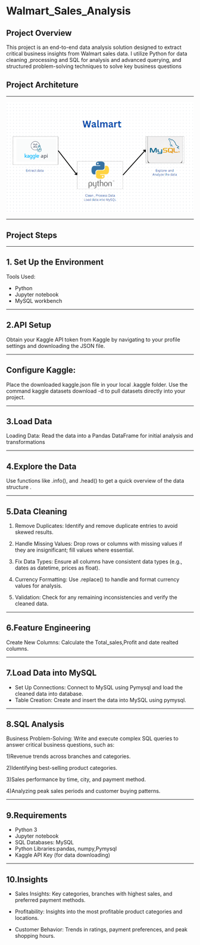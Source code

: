 # Walmart_Sales_Analysis

## Project Overview  

This project is an end-to-end data analysis solution designed to extract critical business insights from Walmart sales data.
I utilize Python for data cleaning ,processing and SQL for analysis and advanced querying, and structured problem-solving techniques to solve key business questions


## Project Architeture
---

![Walmart](Walmart.png)



---


## Project Steps

---

## 1. Set Up the Environment

Tools Used:
- Python
- Jupyter notebook
- MySQL workbench


---

## 2.API Setup

Obtain your Kaggle API token from Kaggle by navigating to your profile settings and downloading the JSON file.

---

## Configure Kaggle:

Place the downloaded kaggle.json file in your local .kaggle folder.
Use the command kaggle datasets download -d <dataset-path> to pull datasets directly into your project.

---


## 3.Load Data

Loading Data:
Read the data into a Pandas DataFrame for initial analysis and transformations

---

## 4.Explore the Data

 Use functions like .info(),  and .head() to get a quick overview of the data structure .

---

## 5.Data Cleaning

1) Remove Duplicates: Identify and remove duplicate entries to avoid skewed results.
   
2) Handle Missing Values: Drop rows or columns with missing values if they are insignificant; fill values where essential.
   
3) Fix Data Types: Ensure all columns have consistent data types (e.g., dates as datetime, prices as float).
   
4) Currency Formatting: Use .replace() to handle and format currency values for analysis.
   
5) Validation: Check for any remaining inconsistencies and verify the cleaned data.


---

## 6.Feature Engineering

Create New Columns: 
Calculate the Total_sales,Profit and date realted columns.

---

## 7.Load Data into MySQL

- Set Up Connections: Connect to MySQL using Pymysql and load the cleaned data into database.
- Table Creation: Create and insert the data into MySQL using pymysql.

---

## 8.SQL Analysis

Business Problem-Solving: Write and execute complex SQL queries to answer critical business questions, such as:

1)Revenue trends across branches and categories.

2)Identifying best-selling product categories.

3)Sales performance by time, city, and payment method.

4)Analyzing peak sales periods and customer buying patterns.

---

## 9.Requirements

- Python 3
- Jupyter notebook
- SQL Databases: MySQL
- Python Libraries:pandas, numpy,Pymysql
- Kaggle API Key (for data downloading)

--- 

## 10.Insights

- Sales Insights:
Key categories, branches with highest sales, and preferred payment methods.

- Profitability: 
Insights into the most profitable product categories and locations.

- Customer Behavior:
Trends in ratings, payment preferences, and peak shopping hours.
